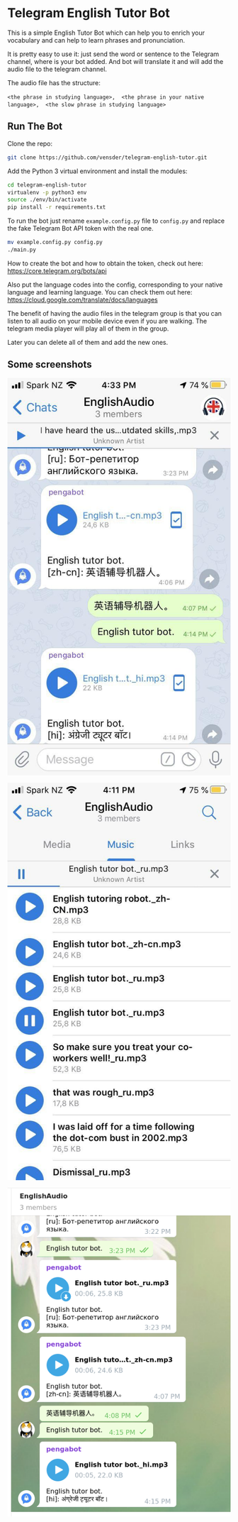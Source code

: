 # Telegram English Tutor Bot

This is a simple English Tutor Bot which can help you to enrich your vocabulary and can help to learn phrases and pronunciation.

It is pretty easy to use it: just send the word or sentence to the Telegram channel, where is your bot added. And bot will translate it and will add the audio file to the telegram channel.

The audio file has the structure:

`<the phrase in studying language>, 
<the phrase in your native language>, 
<the slow phrase in studying language>`

## Run The Bot

Clone the repo:

```sh
git clone https://github.com/vensder/telegram-english-tutor.git
```

Add the Python 3 virtual environment and install the modules:

```sh
cd telegram-english-tutor
virtualenv -p python3 env
source ./env/bin/activate
pip install -r requirements.txt
```

To run the bot just rename `example.config.py` file to `config.py` and replace the fake Telegram Bot API token with the real one. 

```sh
mv example.config.py config.py
./main.py
```

How to create the bot and how to obtain the token, check out here: https://core.telegram.org/bots/api

Also put the language codes into the config, corresponding to your native language and learning language. You can check them out here: https://cloud.google.com/translate/docs/languages

The benefit of having the audio files in the telegram group is that you can listen to all audio on your mobile device even if you are walking. The telegram media player will play all of them in the group.

Later you can delete all of them and add the new ones.

## Some screenshots

![Telegram bot 01](./img/mobile01.jpg?raw=true)

![Telegram bot 02](./img/mobile02.jpg?raw=true)

![Telegram bot 03](./img/desktop01.png?raw=true)
